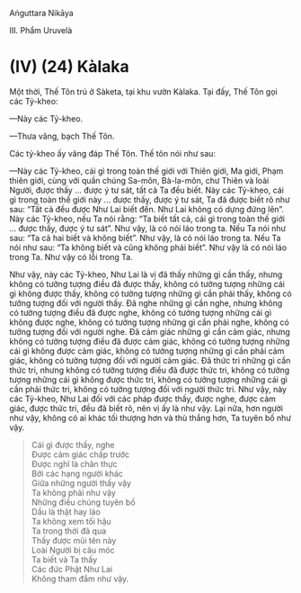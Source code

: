 Aṅguttara Nikāya

III. Phẩm Uruvelà

# (IV) (24) Kàlaka

Một thời, Thế Tôn trú ở Sàketa, tại khu vườn Kàlaka. Tại đấy, Thế Tôn gọi các Tỷ-kheo:

—Này các Tỷ-kheo.

—Thưa vâng, bạch Thế Tôn.

Các tỷ-kheo ấy vâng đáp Thế Tôn. Thế tôn nói như sau:

—Này các Tỷ-kheo, cái gì trong toàn thế giới với Thiên giới, Ma giới, Phạm thiên giới, cùng với quần chúng Sa-môn, Bà-la-môn, chư Thiên và loài Người, được thấy ... được ý tư sát, tất cả Ta đều biết. Này các Tỷ-kheo, cái gì trong toàn thế giới này ... được thấy, được ý tư sát, Ta đã được biết rõ như sau: “Tất cả đều được Như Lai biết đến. Như Lai không có dựng đứng lên”. Này các Tỷ-kheo, nếu Ta nói rằng: “Ta biết tất cả, cái gì trong toàn thế giới ... được thấy, được ý tư sát”. Như vậy, là có nói láo trong ta. Nếu Ta nói như sau: “Ta cả hai biết và không biết”. Như vậy, là có nói láo trong ta. Nếu Ta nói như sau: “Ta không biết và cũng không phải biết”. Như vậy là có nói láo trong Ta. Như vậy có lỗi trong Ta.

Như vậy, này các Tỷ-kheo, Như Lai là vị đã thấy những gì cần thấy, nhưng không có tưởng tượng điều đã được thấy, không có tưởng tượng những cái gì không được thấy, không có tưởng tượng những gì cần phải thấy, không có tưởng tượng đối với người thấy. Ðã nghe những gì cần nghe, nhưng không có tưởng tượng điều đã được nghe, không có tưởng tượng những cái gì không được nghe, không có tưởng tượng những gì cần phải nghe, không có tưởng tượng đối với người nghe. Ðã cảm giác những gì cần cảm giác, nhưng không có tưởng tượng điều đã được cảm giác, không có tưởng tượng những cái gì không được cảm giác, không có tưởng tượng những gì cần phải cảm giác, không có tưởng tượng đối với người cảm giác. Ðã thức tri những gì cần thức tri, nhưng không có tưởng tượng điều đã được thức tri, không có tưởng tượng những cái gì không được thức tri, không có tưởng tượng những cái gì cần phải thức tri, không có tưởng tượng đối với người thức tri. Như vậy, này các Tỷ-kheo, Như Lai đối với các pháp được thấy, được nghe, được cảm giác, được thức tri, đều đã biết rõ, nên vị ấy là như vậy. Lại nữa, hơn người như vậy, không có ai khác tối thượng hơn và thù thắng hơn, Ta tuyên bố như vậy.

> Cái gì được thấy, nghe  
> Ðược cảm giác chấp trước  
> Ðược nghĩ là chân thực  
> Bởi các hạng người khác  
> Giữa những người thấy vậy  
> Ta không phải như vậy  
> Những điều chúng tuyên bố  
> Dầu là thật hay láo  
> Ta không xem tối hậu  
> Ta trong thời đã qua  
> Thấy được mũi tên này  
> Loài Người bị câu móc  
> Ta biết và Ta thấy  
> Các đức Phật Như Lai  
> Không tham đắm như vậy.

